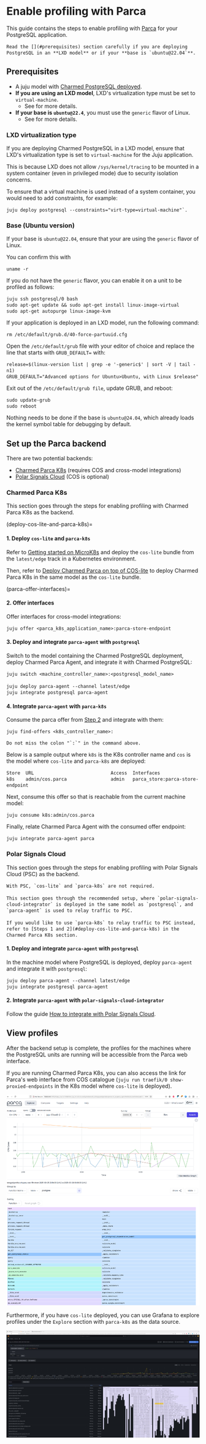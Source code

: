 # Enable profiling with Parca

This guide contains the steps to enable profiling with [Parca](https://www.parca.dev/docs/overview/) for your PostgreSQL application.

```{important}
Read the [](#prerequisites) section carefully if you are deploying PostgreSQL in an **LXD model** or if your **base is `ubuntu@22.04`**.
```

## Prerequisites

* A juju model with [Charmed PostgreSQL deployed](/how-to/deploy/index).
* **If you are using an LXD model**, LXD's virtualization type must be set to `virtual-machine`.
  * See [](#lxd-virtualization-type) for more details.
* **If your base is `ubuntu@22.4`**, you must use the `generic` flavor of Linux. 
  * See [](#base-ubuntu-version) for more details.

### LXD virtualization type

If you are deploying Charmed PostgreSQL in a LXD model, ensure that LXD's virtualization type is set to `virtual-machine` for the Juju application.

This is because LXD does not allow `/sys/kernel/tracing` to be mounted in a system container (even in privileged mode) due to security isolation concerns. 

To ensure that a virtual machine is used instead of a system container, you would need to add constraints, for example:

```text
juju deploy postgresql --constraints="virt-type=virtual-machine"`. 
```

### Base (Ubuntu version)
If your base is `ubuntu@22.04`, ensure that your are using the `generic` flavor of Linux.

You can confirm this with
```
uname -r
``` 

If you do not have the `generic` flavor, you can enable it on a unit to be profiled as follows:

```text
juju ssh postgresql/0 bash
sudo apt-get update && sudo apt-get install linux-image-virtual
sudo apt-get autopurge linux-image-kvm
```

If your application is deployed in an LXD model, run the following command:

```text
rm /etc/default/grub.d/40-force-partuuid.cfg
```

Open the `/etc/default/grub` file  with your editor of choice and replace the line that starts with `GRUB_DEFAULT=` with:

```text
release=$(linux-version list | grep -e '-generic$' | sort -V | tail -n1)
GRUB_DEFAULT="Advanced options for Ubuntu>Ubuntu, with Linux $release"
```

Exit out of the `/etc/default/grub file`, update GRUB, and reboot:

```text
sudo update-grub
sudo reboot
```

Nothing needs to be done if the base is `ubuntu@24.04`, which already loads the kernel symbol table for debugging by default.

## Set up the Parca backend

There are two potential backends:
* [Charmed Parca K8s](#charmed-parca-k8s) (requires COS and cross-model integrations)
* [Polar Signals Cloud](#polar-signals-cloud) (COS is optional)

### Charmed Parca K8s

This section goes through the steps for enabling profiling with Charmed Parca K8s as the backend.

(deploy-cos-lite-and-parca-k8s)=
#### 1. Deploy `cos-lite` and `parca-k8s`

Refer to [Getting started on MicroK8s](https://charmhub.io/topics/canonical-observability-stack/tutorials/install-microk8s) and deploy the `cos-lite` bundle from the `latest/edge` track in a Kubernetes environment.

Then, refer to [Deploy Charmed Parca on top of COS-lite](https://discourse.charmhub.io/t/how-to-deploy-charmed-parca-on-top-of-cos-lite/16579) to deploy Charmed Parca K8s in the same model as the `cos-lite` bundle.

(parca-offer-interfaces)=
#### 2. Offer interfaces

Offer interfaces for cross-model integrations:

```text
juju offer <parca_k8s_application_name>:parca-store-endpoint
```

#### 3. Deploy and integrate `parca-agent` with `postgresql`

Switch to the model containing the Charmed PostgreSQL deployment, deploy Charmed Parca Agent, and integrate it with Charmed PostgreSQL:

```text
juju switch <machine_controller_name>:<postgresql_model_name>

juju deploy parca-agent --channel latest/edge
juju integrate postgresql parca-agent
```

#### 4. Integrate `parca-agent` with `parca-k8s`

Consume the parca offer from [Step 2](#parca-offer-interfaces) and integrate with them:

```text
juju find-offers <k8s_controller_name>:
```

```{tip}
Do not miss the colon "`:`" in the command above.
```

Below is a sample output where `k8s` is the K8s controller name and `cos` is the model where `cos-lite` and `parca-k8s` are deployed:

```text
Store  URL                            Access  Interfaces
k8s    admin/cos.parca                admin   parca_store:parca-store-endpoint
```

Next, consume this offer so that is reachable from the current machine model: 

```text
juju consume k8s:admin/cos.parca
```

Finally, relate Charmed Parca Agent with the consumed offer endpoint:

```text
juju integrate parca-agent parca 
```

### Polar Signals Cloud

This section goes through the steps for enabling profiling with Polar Signals Cloud (PSC) as the backend. 

```{note}
With PSC, `cos-lite` and `parca-k8s` are not required. 

This section goes through the recommended setup, where `polar-signals-cloud-integrator` is deployed in the same model as `postgresql`, and `parca-agent` is used to relay traffic to PSC.

If you would like to use `parca-k8s` to relay traffic to PSC instead, refer to [Steps 1 and 2](#deploy-cos-lite-and-parca-k8s) in the Charmed Parca K8s section.
```

#### 1. Deploy and integrate `parca-agent` with `postgresql`

In the machine model where PostgreSQL is deployed, deploy `parca-agent` and integrate it with `postgresql`:

```text
juju deploy parca-agent --channel latest/edge
juju integrate postgresql parca-agent
```

#### 2. Integrate `parca-agent` with `polar-signals-cloud-integrator`

Follow the guide [How to integrate with Polar Signals Cloud](https://discourse.charmhub.io/t/charmed-parca-docs-how-to-integrate-with-polar-signals-cloud/16559).


## View profiles 

After the backend setup is complete, the profiles for the machines where the PostgreSQL units are running will be accessible from the Parca web interface. 

If you are running Charmed Parca K8s, you can also access the link for Parca's web interface from COS catalogue (`juju run traefik/0 show-proxied-endpoints` in the K8s model where `cos-lite` is deployed).

![Example profile with Parca Web UI690x753](profile-parca-web-ui.png)

Furthermore, if you have `cos-lite` deployed, you can use Grafana to explore profiles under the `Explore` section with `parca-k8s` as the data source.

![Example profile with Grafana's Parca plugin|690x383](profile-grafana-parca-plugin.png)

